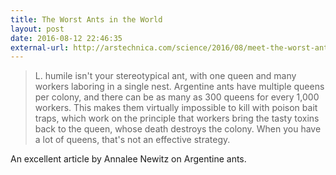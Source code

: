 ```yaml
---
title: The Worst Ants in the World
layout: post
date: 2016-08-12 22:46:35
external-url: http://arstechnica.com/science/2016/08/meet-the-worst-ants-in-the-world/
---
```


> L. humile isn't your stereotypical ant, with one queen and many workers laboring in a single nest. Argentine ants have multiple queens per colony, and there can be as many as 300 queens for every 1,000 workers. This makes them virtually impossible to kill with poison bait traps, which work on the principle that workers bring the tasty toxins back to the queen, whose death destroys the colony. When you have a lot of queens, that's not an effective strategy.

An excellent article by Annalee Newitz on Argentine ants.
